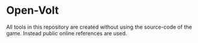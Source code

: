 # Open-Volt
All tools in this repository are created without using the source-code of the game. Instead public online references are used.
